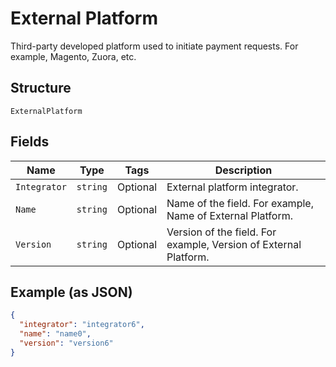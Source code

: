 
# External Platform

Third-party developed platform used to initiate payment requests. For example, Magento, Zuora, etc.

## Structure

`ExternalPlatform`

## Fields

| Name | Type | Tags | Description |
|  --- | --- | --- | --- |
| `Integrator` | `string` | Optional | External platform integrator. |
| `Name` | `string` | Optional | Name of the field. For example, Name of External Platform. |
| `Version` | `string` | Optional | Version of the field. For example, Version of External Platform. |

## Example (as JSON)

```json
{
  "integrator": "integrator6",
  "name": "name0",
  "version": "version6"
}
```

